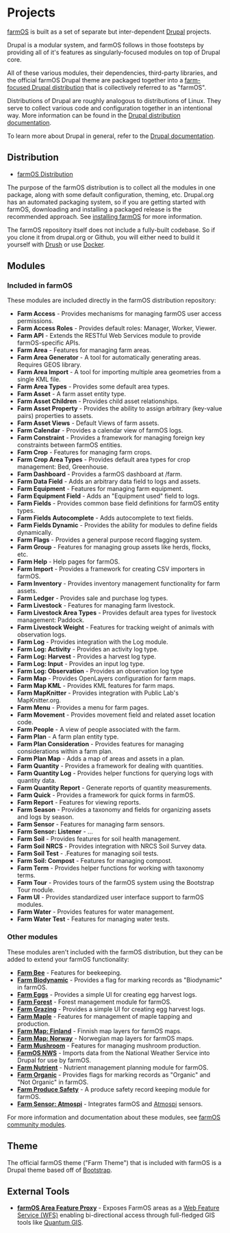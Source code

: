 # Projects

[farmOS] is built as a set of separate but inter-dependent [Drupal] projects.

Drupal is a modular system, and farmOS follows in those footsteps by providing
all of it's features as singularly-focused modules on top of Drupal core.

All of these various modules, their dependencies, third-party libraries, and
the official farmOS Drupal theme are packaged together into a
[farm-focused Drupal distribution] that is collectively referred to as "farmOS".

Distributions of Drupal are roughly analogous to distributions of Linux. They
serve to collect various code and configuration together in an intentional way.
More information can be found in the [Drupal distribution documentation].

To learn more about Drupal in general, refer to the [Drupal documentation].

## Distribution

* [farmOS Distribution]

The purpose of the farmOS distribution is to collect all the modules in one
package, along with some default configuration, theming, etc. Drupal.org has an
automated packaging system, so if you are getting started with farmOS,
downloading and installing a packaged release is the recommended approach. See
[installing farmOS] for more information.

The farmOS repository itself does not include a fully-built codebase. So if you
clone it from drupal.org or Github, you will either need to build it yourself
with [Drush] or use [Docker].

## Modules

### Included in farmOS

These modules are included directly in the farmOS distribution repository:

* **Farm Access** - Provides mechanisms for managing farmOS user access
  permissions.
* **Farm Access Roles** - Provides default roles: Manager, Worker, Viewer.
* **Farm API** - Extends the RESTful Web Services module to provide
  farmOS-specific APIs.
* **Farm Area** - Features for managing farm areas.
* **Farm Area Generator** - A tool for automatically generating areas. Requires
  GEOS library.
* **Farm Area Import** - A tool for importing multiple area geometries from a
  single KML file.
* **Farm Area Types** - Provides some default area types.
* **Farm Asset** - A farm asset entity type.
* **Farm Asset Children** - Provides child asset relationships.
* **Farm Asset Property** - Provides the ability to assign arbitrary (key-value
  pairs) properties to assets.
* **Farm Asset Views** - Default Views of farm assets.
* **Farm Calendar** - Provides a calendar view of farmOS logs.
* **Farm Constraint** - Provides a framework for managing foreign key
  constraints between farmOS entities.
* **Farm Crop** - Features for managing farm crops.
* **Farm Crop Area Types** - Provides default area types for crop management:
  Bed, Greenhouse.
* **Farm Dashboard** - Provides a farmOS dashboard at /farm.
* **Farm Data Field** - Adds an arbitrary data field to logs and assets.
* **Farm Equipment** - Features for managing farm equipment.
* **Farm Equipment Field** - Adds an "Equipment used" field to logs.
* **Farm Fields** - Provides common base field definitions for farmOS entity
  types.
* **Farm Fields Autocomplete** - Adds autocomplete to text fields.
* **Farm Fields Dynamic** - Provides the ability for modules to define fields
  dynamically.
* **Farm Flags** - Provides a general purpose record flagging system.
* **Farm Group** - Features for managing group assets like herds, flocks, etc.
* **Farm Help** - Help pages for farmOS.
* **Farm Import** - Provides a framework for creating CSV importers in farmOS.
* **Farm Inventory** - Provides inventory management functionality for farm
  assets.
* **Farm Ledger** - Provides sale and purchase log types.
* **Farm Livestock** - Features for managing farm livestock.
* **Farm Livestock Area Types** - Provides default area types for livestock
  management: Paddock.
* **Farm Livestock Weight** - Features for tracking weight of animals with
  observation logs.
* **Farm Log** - Provides integration with the Log module.
* **Farm Log: Activity** - Provides an activity log type.
* **Farm Log: Harvest** - Provides a harvest log type.
* **Farm Log: Input** - Provides an input log type.
* **Farm Log: Observation** - Provides an observation log type
* **Farm Map** - Provides OpenLayers configuration for farm maps.
* **Farm Map KML** - Provides KML features for farm maps.
* **Farm MapKnitter** - Provides integration with Public Lab's MapKnitter.org.
* **Farm Menu** - Provides a menu for farm pages.
* **Farm Movement** - Provides movement field and related asset location code.
* **Farm People** - A view of people associated with the farm.
* **Farm Plan** - A farm plan entity type.
* **Farm Plan Consideration** - Provides features for managing considerations
  within a farm plan.
* **Farm Plan Map** - Adds a map of areas and assets in a plan.
* **Farm Quantity** - Provides a framework for dealing with quantities.
* **Farm Quantity Log** - Provides helper functions for querying logs with
  quantity data.
* **Farm Quantity Report** - Generate reports of quantity measurements.
* **Farm Quick** - Provides a framework for quick forms in farmOS.
* **Farm Report** - Features for viewing reports.
* **Farm Season** -   Provides a taxonomy and fields for organizing assets and
  logs by season.
* **Farm Sensor** - Features for managing farm sensors.
* **Farm Sensor: Listener** - ...
* **Farm Soil** - Provides features for soil health management.
* **Farm Soil NRCS** - Provides integration with NRCS Soil Survey data.
* **Farm Soil Test** - .Features for managing soil tests.
* **Farm Soil: Compost** - Features for managing compost.
* **Farm Term** - Provides helper functions for working with taxonomy terms.
* **Farm Tour** - Provides tours of the farmOS system using the Bootstrap Tour
  module.
* **Farm UI** - Provides standardized user interface support to farmOS modules.
* **Farm Water** - Provides features for water management.
* **Farm Water Test** - Features for managing water tests.

### Other modules

These modules aren't included with the farmOS distribution, but they can be
added to extend your farmOS functionality:

* **[Farm Bee](https://github.com/farmOS/farm_bee)** - Features for beekeeping.
* **[Farm Biodynamic](https://github.com/farmOS/farm_biodynamic)** - Provides a
  flag for marking records as "Biodynamic" in farmOS.
* **[Farm Eggs](https://github.com/farmOS/farm_eggs)** - Provides a simple UI
  for creating egg harvest logs.
* **[Farm Forest](https://github.com/farmOS/farm_forest)** - Forest management
  module for farmOS.
* **[Farm Grazing](https://github.com/farmOS/farm_grazing)** - Provides a simple UI
  for creating egg harvest logs.
* **[Farm Maple](https://github.com/farmOS/farm_maple)** - Features for
  management of maple tapping and production.
* **[Farm Map: Finland](https://github.com/rkioski/farm_map_fi)** - Finnish map
  layers for farmOS maps.
* **[Farm Map: Norway](https://github.com/farmOS/farm_map_no)** - Norwegian map
  layers for farmOS maps.
* **[Farm Mushroom](https://github.com/farmOS/farm_mushroom)** - Features for
  managing mushroom production.
* **[FarmOS NWS](https://github.com/almostengr/farmosnws)** - Imports data
  from the National Weather Service into Drupal for use by farmOS.
* **[Farm Nutrient](https://github.com/farmOS/farm_nutrient)** - Nutrient
  management planning module for farmOS.
* **[Farm Organic](https://github.com/farmOS/farm_organic)** - Provides flags
  for marking records as "Organic" and "Not Organic" in farmOS.
* **[Farm Produce Safety](https://github.com/farmOS/farm_produce_safety)** -
  A produce safety record keeping module for farmOS.
* **[Farm Sensor: Atmospi](https://github.com/mstenta/farm_sensor_atmospi)** -
  Integrates farmOS and [Atmospi](https://github.com/mstenta/atmospi) sensors.

For more information and documentation about these modules, see
[farmOS community modules].

## Theme

The official farmOS theme ("Farm Theme") that is included with farmOS is a
Drupal theme based off of [Bootstrap].

## External Tools

* **[farmOS Area Feature Proxy][farm-os-area-feature-proxy]** - Exposes FarmOS
  areas as a [Web Feature Service (WFS)][WFS] enabling bi-directional access
  through full-fledged GIS tools like [Quantum GIS][QGIS].

[farmOS]: http://farmos.org
[Drupal]: https://drupal.org
[farm-focused Drupal distribution]: https://drupal.org/project/farm
[Drupal distribution documentation]: https://www.drupal.org/documentation/build/distributions
[Drupal documentation]: https://www.drupal.org/documentation
[farmOS Distribution]: https://drupal.org/project/farm
[installing farmOS]: /hosting/installing
[Drush]: http://www.drush.org
[Docker]: /development/docker
[farmOS community modules]: /guide/contrib
[Bootstrap]: https://drupal.org/project/bootstrap
[farm-os-area-feature-proxy]: https://github.com/symbioquine/farm-os-area-feature-proxy
[WFS]: https://www.opengeospatial.org/standards/wfs
[QGIS]: https://qgis.org/

